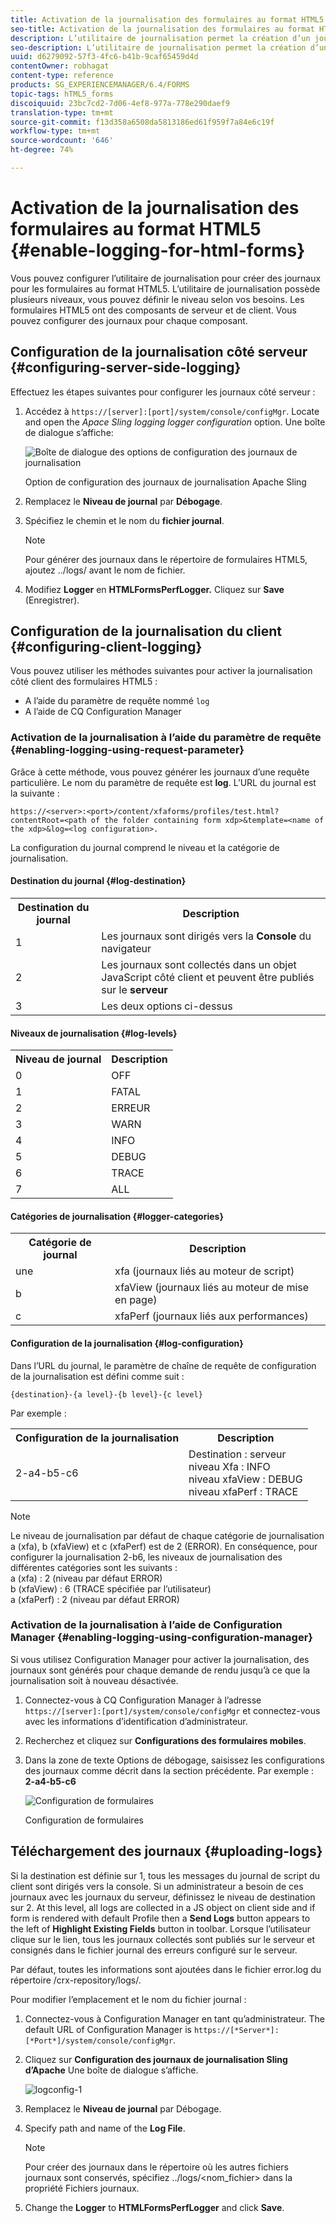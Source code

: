 ```yaml
---
title: Activation de la journalisation des formulaires au format HTML5
seo-title: Activation de la journalisation des formulaires au format HTML5
description: L’utilitaire de journalisation permet la création d’un journal pour un formulaire et vous permet de déboguer les problèmes liés au formulaire.
seo-description: L’utilitaire de journalisation permet la création d’un journal pour un formulaire et vous permet de déboguer les problèmes liés au formulaire.
uuid: d6279092-57f3-4fc6-b41b-9caf65459d4d
contentOwner: robhagat
content-type: reference
products: SG_EXPERIENCEMANAGER/6.4/FORMS
topic-tags: hTML5_forms
discoiquuid: 23bc7cd2-7d06-4ef8-977a-778e290daef9
translation-type: tm+mt
source-git-commit: f13d358a6508da5813186ed61f959f7a84e6c19f
workflow-type: tm+mt
source-wordcount: '646'
ht-degree: 74%

---
```



# Activation de la journalisation des formulaires au format HTML5 {#enable-logging-for-html-forms}

Vous pouvez configurer l’utilitaire de journalisation pour créer des journaux pour les formulaires au format HTML5. L’utilitaire de journalisation possède plusieurs niveaux, vous pouvez définir le niveau selon vos besoins. Les formulaires HTML5 ont des composants de serveur et de client. Vous pouvez configurer des journaux pour chaque composant.

## Configuration de la journalisation côté serveur {#configuring-server-side-logging}

Effectuez les étapes suivantes pour configurer les journaux côté serveur :

1. Accédez à `https://[server]:[port]/system/console/configMgr`. Locate and open the *Apace Sling logging logger configuration* option. Une boîte de dialogue s’affiche:

   ![ Boîte de dialogue des options de configuration des journaux de journalisation](assets/logconfig.png)

   Option de configuration des journaux de journalisation Apache Sling

1. Remplacez le **Niveau de journal** par **Débogage**.

1. Spécifiez le chemin et le nom du **fichier journal**.

   >[!NOTE]
   >
   >Pour générer des journaux dans le répertoire de formulaires HTML5, ajoutez ../logs/ avant le nom de fichier.

1. Modifiez **Logger** en **HTMLFormsPerfLogger.** Cliquez sur **Save** (Enregistrer).

## Configuration de la journalisation du client {#configuring-client-logging}

Vous pouvez utiliser les méthodes suivantes pour activer la journalisation côté client des formulaires HTML5 :

* A l’aide du paramètre de requête nommé `log`
* A l’aide de CQ Configuration Manager

### Activation de la journalisation à l’aide du paramètre de requête {#enabling-logging-using-request-parameter}

Grâce à cette méthode, vous pouvez générer les journaux d’une requête particulière. Le nom du paramètre de requête est **log**. L’URL du journal est la suivante :

`https://<server>:<port>/content/xfaforms/profiles/test.html?contentRoot=<path of the folder containing form xdp>&template=<name of the xdp>&log=<log configuration>.`

La configuration du journal comprend le niveau et la catégorie de journalisation.

#### Destination du journal {#log-destination}

<table> 
 <tbody> 
  <tr> 
   <th><strong>Destination du journal</strong></th> 
   <th><strong>Description</strong></th> 
  </tr> 
  <tr> 
   <td>1</td> 
   <td>Les journaux sont dirigés vers la <strong>Console</strong> du navigateur</td> 
  </tr> 
  <tr> 
   <td>2</td> 
   <td>Les journaux sont collectés dans un objet JavaScript côté client et peuvent être publiés sur le <strong>serveur</strong> </td> 
  </tr> 
  <tr> 
   <td>3</td> 
   <td>Les deux options ci-dessus<br /> </td> 
  </tr> 
 </tbody> 
</table>

#### Niveaux de journalisation {#log-levels}

<table> 
 <tbody> 
  <tr> 
   <th>Niveau de journal</th> 
   <th>Description</th> 
  </tr> 
  <tr> 
   <td>0</td> 
   <td>OFF<br type="_moz" /> </td> 
  </tr> 
  <tr> 
   <td>1</td> 
   <td>FATAL<br type="_moz" /> </td> 
  </tr> 
  <tr> 
   <td>2</td> 
   <td>ERREUR<br type="_moz" /> </td> 
  </tr> 
  <tr> 
   <td>3</td> 
   <td>WARN<br type="_moz" /> </td> 
  </tr> 
  <tr> 
   <td>4</td> 
   <td>INFO<br type="_moz" /> </td> 
  </tr> 
  <tr> 
   <td>5</td> 
   <td>DEBUG<br type="_moz" /> </td> 
  </tr> 
  <tr> 
   <td>6</td> 
   <td>TRACE<br type="_moz" /> </td> 
  </tr> 
  <tr> 
   <td>7</td> 
   <td>ALL<br type="_moz" /> </td> 
  </tr> 
 </tbody> 
</table>

#### Catégories de journalisation {#logger-categories}

<table> 
 <tbody> 
  <tr> 
   <th>Catégorie de journal</th> 
   <th>Description</th> 
  </tr> 
  <tr> 
   <td>une</td> 
   <td>xfa (journaux liés au moteur de script)</td> 
  </tr> 
  <tr> 
   <td>b</td> 
   <td>xfaView (journaux liés au moteur de mise en page)<br type="_moz" /> </td> 
  </tr> 
  <tr> 
   <td>c</td> 
   <td>xfaPerf (journaux liés aux performances)<br type="_moz" /> </td> 
  </tr> 
 </tbody> 
</table>

#### Configuration de la journalisation {#log-configuration}

Dans l’URL du journal, le paramètre de chaîne de requête de configuration de la journalisation est défini comme suit :

`{destination}-{a level}-{b level}-{c level}`

Par exemple :

<table> 
 <tbody> 
  <tr> 
   <th>Configuration de la journalisation</th> 
   <th>Description</th> 
  </tr> 
  <tr> 
   <td>2-a4-b5-c6<br type="_moz" /> </td> 
   <td>Destination : serveur<br /> niveau Xfa : INFO<br /> niveau xfaView : DEBUG<br /> niveau xfaPerf : TRACE</td> 
  </tr> 
 </tbody> 
</table>

>[!NOTE]
>
>Le niveau de journalisation par défaut de chaque catégorie de journalisation a (xfa), b (xfaView) et c (xfaPerf) est de 2 (ERROR). En conséquence, pour configurer la journalisation 2-b6, les niveaux de journalisation des différentes catégories sont les suivants :\
>a (xfa) : 2 (niveau par défaut ERROR)\
>b (xfaView) : 6 (TRACE spécifiée par l’utilisateur)\
>a (xfaPerf) : 2 (niveau par défaut ERROR)

### Activation de la journalisation à l’aide de Configuration Manager {#enabling-logging-using-configuration-manager}

Si vous utilisez Configuration Manager pour activer la journalisation, des journaux sont générés pour chaque demande de rendu jusqu’à ce que la journalisation soit à nouveau désactivée.

1. Connectez-vous à CQ Configuration Manager à l’adresse `https://[server]:[port]/system/console/configMgr` et connectez-vous avec les informations d’identification d’administrateur.
1. Recherchez et cliquez sur **Configurations des formulaires mobiles**.
1. Dans la zone de texte Options de débogage, saisissez les configurations des journaux comme décrit dans la section précédente. Par exemple : **2-a4-b5-c6**

   ![Configuration de formulaires](assets/forms_configuration.png)

   Configuration de formulaires

## Téléchargement des journaux {#uploading-logs}

Si la destination est définie sur 1, tous les messages du journal de script du client sont dirigés vers la console. Si un administrateur a besoin de ces journaux avec les journaux du serveur, définissez le niveau de destination sur 2. At this level, all logs are collected in a JS object on client side and if form is rendered with default Profile then a **Send Logs** button appears to the left of **Highlight Existing Fields** button in toolbar. Lorsque l’utilisateur clique sur le lien, tous les journaux collectés sont publiés sur le serveur et consignés dans le fichier journal des erreurs configuré sur le serveur.

Par défaut, toutes les informations sont ajoutées dans le fichier error.log du répertoire /crx-repository/logs/.

Pour modifier l’emplacement et le nom du fichier journal :

1. Connectez-vous à Configuration Manager en tant qu’administrateur. The default URL of Configuration Manager is `https://[*Server*]:[*Port*]/system/console/configMgr`.
1. Cliquez sur **Configuration des journaux de journalisation Sling d’Apache** Une boîte de dialogue s’affiche.

   ![logconfig-1](assets/logconfig-1.png)

1. Remplacez le **Niveau de journal** par Débogage.

1. Specify path and name of the **Log File**.

   >[!NOTE]
   >
   >Pour créer des journaux dans le répertoire où les autres fichiers journaux sont conservés, spécifiez ../logs/&lt;nom_fichier> dans la propriété Fichiers journaux.

1. Change the **Logger** to **HTMLFormsPerfLogger** and click **Save**.

